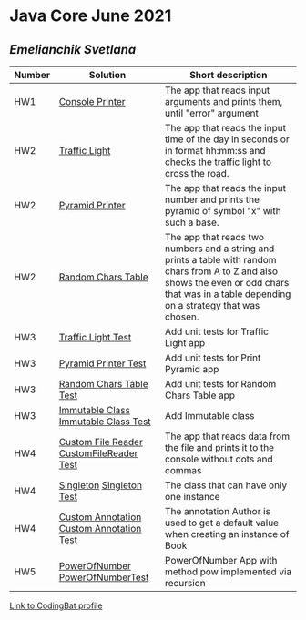 # Java Core June 2021

## *Emelianchik Svetlana*

| Number | Solution  | Short description
| --- | --- | --- |
| HW1 | [Console Printer](https://github.com/NikolaevArtem/Java_Core_June_2021/tree/feature/SvetlanaEmelianchik/src/main/java/homework_1) | The app that reads input arguments and prints them, until "error" argument |
| HW2 | [Traffic Light](https://github.com/NikolaevArtem/Java_Core_June_2021/tree/feature/SvetlanaEmelianchik/src/main/java/homework_2/traffic_light) | The app that reads the input time of the day in seconds or in format hh:mm:ss and checks the traffic light to cross the road.|
| HW2 | [Pyramid Printer](https://github.com/NikolaevArtem/Java_Core_June_2021/tree/feature/SvetlanaEmelianchik/src/main/java/homework_2/pyramid_printer) | The app that reads the input number and prints the pyramid of symbol "x" with such a base. |
| HW2 | [Random Chars Table](https://github.com/NikolaevArtem/Java_Core_June_2021/tree/feature/SvetlanaEmelianchik/src/main/java/homework_2/random_chars_table) | The app that reads two numbers and a string and prints a table with random chars from A to Z and also shows the even or odd chars that was in a table depending on a strategy that was chosen. |
| HW3 | [Traffic Light Test](https://github.com/NikolaevArtem/Java_Core_June_2021/tree/feature/SvetlanaEmelianchik/src/test/java/homework_2/traffic_light) | Add unit tests for Traffic Light app |
| HW3 | [Pyramid Printer Test](https://github.com/NikolaevArtem/Java_Core_June_2021/tree/feature/SvetlanaEmelianchik/src/test/java/homework_2/pyramid_printer) | Add unit tests for Print Pyramid app|
| HW3 | [Random Chars Table Test](https://github.com/NikolaevArtem/Java_Core_June_2021/tree/feature/SvetlanaEmelianchik/src/test/java/homework_2/random_chars_table) | Add unit tests for Random Chars Table app |
| HW3 | [Immutable Class](https://github.com/NikolaevArtem/Java_Core_June_2021/tree/feature/SvetlanaEmelianchik/src/main/java/homework_3) [Immutable Class Test](https://github.com/NikolaevArtem/Java_Core_June_2021/tree/feature/SvetlanaEmelianchik/src/test/java/homework_3)  | Add Immutable class |
| HW4 | [Custom File Reader](https://github.com/NikolaevArtem/Java_Core_June_2021/tree/feature/SvetlanaEmelianchik/src/main/java/homework_4/custom_file_reader) [CustomFileReader Test](https://github.com/NikolaevArtem/Java_Core_June_2021/tree/feature/SvetlanaEmelianchik/src/test/java/homework_4/custom_file_reader)  | The app that reads data from the file and prints it to the console without dots and commas |
| HW4 | [Singleton](https://github.com/NikolaevArtem/Java_Core_June_2021/tree/feature/SvetlanaEmelianchik/src/main/java/homework_4/singleton) [Singleton Test](https://github.com/NikolaevArtem/Java_Core_June_2021/tree/feature/SvetlanaEmelianchik/src/test/java/homework_4/singleton)  | The class that can have only one instance |
| HW4 | [Custom Annotation](https://github.com/NikolaevArtem/Java_Core_June_2021/tree/feature/SvetlanaEmelianchik/src/main/java/homework_4/custom_annotation) [Custom Annotation Test](https://github.com/NikolaevArtem/Java_Core_June_2021/tree/feature/SvetlanaEmelianchik/src/test/java/homework_4/custom_annotation) | The annotation Author is used to get a default value when creating an instance of Book |
| HW5 | [PowerOfNumber](https://github.com/NikolaevArtem/Java_Core_June_2021/tree/feature/SvetlanaEmelianchik/src/main/java/homework_5/math_power) [PowerOfNumberTest](https://github.com/NikolaevArtem/Java_Core_June_2021/tree/feature/SvetlanaEmelianchik/src/test/java/homework_5/math_power) | PowerOfNumber App with method pow implemented via recursion |


[Link to CodingBat profile](https://codingbat.com/done?user=sveta881@mail.ru&tag=8234249112)